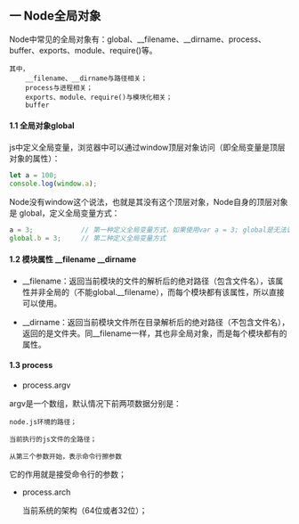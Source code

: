 ## 一 Node全局对象

Node中常见的全局对象有：global、__filename、__dirname、process、buffer、exports、module、require()等。

    其中，
        __filename、__dirname与路径相关；
        process与进程相关；
        exports、module、require()与模块化相关；
        buffer   


#### 1.1 全局对象global


js中定义全局变量，浏览器中可以通过window顶层对象访问（即全局变量是顶层对象的属性）：
```js
let a = 100;
console.log(window.a);
```

Node没有window这个说法，也就是其没有这个顶层对象，Node自身的顶层对象是 global，定义全局变量方式：
```js
a = 3;            // 第一种定义全局变量方式，如果使用var a = 3; global是无法访问到的。
global.b = 3;     // 第二种定义全局变量方式
```

#### 1.2 模块属性 __filename  __dirname  

- __filename：返回当前模块的文件的解析后的绝对路径（包含文件名），该属性并非全局的（不能global.__filename），而每个模块都有该属性，所以直接可以使用。

- __dirname：返回当前模块文件所在目录解析后的绝对路径（不包含文件名），返回的是文件夹。同__filename一样，其也非全局对象，而是每个模块都有的属性。  

#### 1.3 process

+ process.argv

argv是一个数组，默认情况下前两项数据分别是：

    node.js环境的路径；
    
    当前执行的js文件的全路径；
    
    从第三个参数开始，表示命令行擦参数

它的作用就是接受命令行的参数；

+ process.arch

  当前系统的架构（64位或者32位）； 